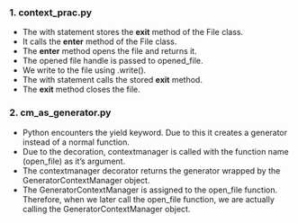 ### 1. context_prac.py
- The with statement stores the __exit__ method of the File class.
- It calls the __enter__ method of the File class.
- The __enter__ method opens the file and returns it.
- The opened file handle is passed to opened_file.
- We write to the file using .write().
- The with statement calls the stored __exit__ method.
- The __exit__ method closes the file.

### 2. cm_as_generator.py
- Python encounters the yield keyword. Due to this it creates a generator instead of a normal function.
- Due to the decoration, contextmanager is called with the function name (open_file) as it’s argument.
- The contextmanager decorator returns the generator wrapped by the GeneratorContextManager object.
- The GeneratorContextManager is assigned to the open_file function. Therefore, when we later call the open_file function, we are actually calling the GeneratorContextManager object.